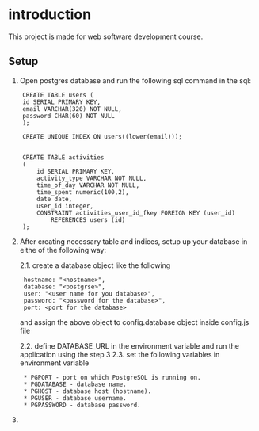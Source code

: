 # introduction
This project is made for web software development course.

## Setup

1. Open postgres database and run the following sql command in the sql:
```
    CREATE TABLE users (
    id SERIAL PRIMARY KEY,
    email VARCHAR(320) NOT NULL,
    password CHAR(60) NOT NULL
    );

    CREATE UNIQUE INDEX ON users((lower(email)));


    CREATE TABLE activities
    (
        id SERIAL PRIMARY KEY, 
        activity_type VARCHAR NOT NULL,
        time_of_day VARCHAR NOT NULL,
        time_spent numeric(100,2),
        date date,
        user_id integer,
        CONSTRAINT activities_user_id_fkey FOREIGN KEY (user_id)
            REFERENCES users (id) 
    );

```

2. After creating necessary table and indices, setup up your database in eithe of the following way:

    2.1. create a database object like the following

        hostname: "<hostname>",
        database: "<postgrse>",
        user: "<user name for you database>",
        password: "<password for the database>",
        port: <port for the database>
    
    and assign the above object to config.database object inside config.js file
    
    2.2. define DATABASE_URL in the environment variable and run the application using the step 3
    2.3. set the following variables in environment variable

        * PGPORT - port on which PostgreSQL is running on.
        * PGDATABASE - database name.
        * PGHOST - database host (hostname).
        * PGUSER - database username.
        * PGPASSWORD - database password.

3. 
